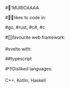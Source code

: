 #🦅'MURICAAAA



#👨‍💻likes to code in: 

#go,
#rust,
#c#,
#c

#🪟favourite web framework:

#svelte with:

##typescript


#👎Disliked languages:

C++,
Kotlin,
Haskell
